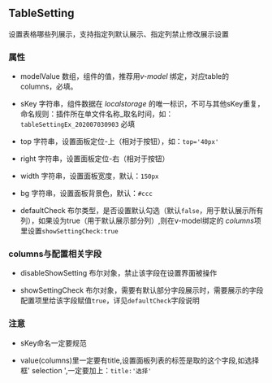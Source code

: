 ## TableSetting

设置表格哪些列展示，支持指定列默认展示、指定列禁止修改展示设置

### 属性

- modelValue 数组，组件的值，推荐用*v-model* 绑定，对应table的columns，必填。

- sKey 字符串，组件数据在 _localstorage_ 的唯一标识，不可与其他sKey重复，命名规则：插件所在单文件名称\_取名时间，如：`tableSettingEx_202007030903` 必填

- top 字符串，设置面板定位-上（相对于按钮），如：`top='40px'`

- right 字符串，设置面板定位-右（相对于按钮）

- width 字符串，设置面板宽度，默认：`150px`

- bg 字符串，设置面板背景色，默认：`#ccc`

- defaultCheck 布尔类型，是否设置默认勾选（默认`false`，用于默认展示所有列），如果设为true（用于默认展示部分列）,则在v-model绑定的 *columns*项里设置`showSettingCheck:true`

### columns与配置相关字段

- disableShowSetting 布尔对象，禁止该字段在设置界面被操作

- showSettingCheck 布尔对象，需要有默认部分字段展示时，需要展示的字段配置项里给该字段赋值`true`，详见`defaultCheck`字段说明

### 注意

- sKey命名一定要规范

- value(columns)里一定要有title,设置面板列表的标签是取的这个字段,如选择框' selection ',一定要加上：`title:'选择'`
